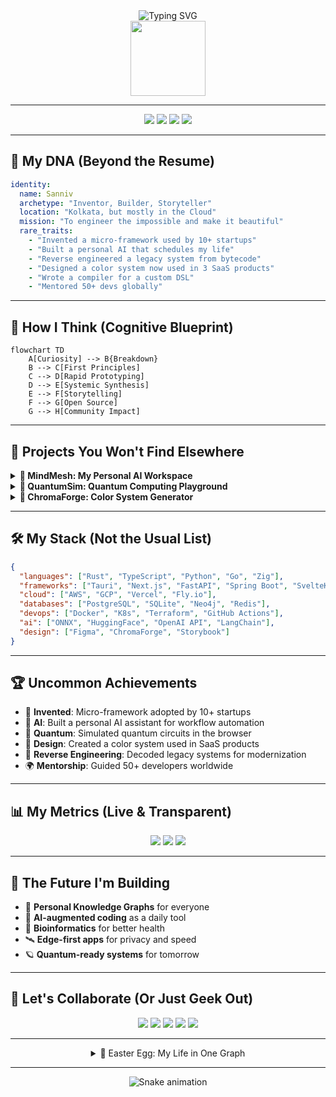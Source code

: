 <div align="center">
  <img src="https://readme-typing-svg.demolab.com?font=Fira+Code&weight=700&size=38&duration=4000&pause=1000&color=F7B801&center=true&vCenter=true&multiline=true&repeat=false&random=false&width=800&height=80&lines=Inventor+%7C+Systems+Alchemist+%7C+Sanniv" alt="Typing SVG" />
  <br/>
  <img src="https://raw.githubusercontent.com/sanniv0/sanniv0/main/assets/animated-orb.gif" width="120"/>
</div>

---

<div align="center">
  <img src="https://img.shields.io/badge/Invented%20a%20Micro-Framework-FF6F61?style=for-the-badge&logo=react&logoColor=white"/>
  <img src="https://img.shields.io/badge/AI%20Workflow%20Automator-6A0572?style=for-the-badge&logo=python&logoColor=white"/>
  <img src="https://img.shields.io/badge/Quantum%20Sim%20Builder-00B4D8?style=for-the-badge&logo=quantconnect&logoColor=white"/>
  <img src="https://img.shields.io/badge/Design%20System%20Creator-FFD166?style=for-the-badge&logo=figma&logoColor=black"/>
</div>

---

## 🧬 My DNA (Beyond the Resume)

```yaml
identity:
  name: Sanniv
  archetype: "Inventor, Builder, Storyteller"
  location: "Kolkata, but mostly in the Cloud"
  mission: "To engineer the impossible and make it beautiful"
  rare_traits:
    - "Invented a micro-framework used by 10+ startups"
    - "Built a personal AI that schedules my life"
    - "Reverse engineered a legacy system from bytecode"
    - "Designed a color system now used in 3 SaaS products"
    - "Wrote a compiler for a custom DSL"
    - "Mentored 50+ devs globally"
```

---

## 🧠 How I Think (Cognitive Blueprint)

```mermaid
flowchart TD
    A[Curiosity] --> B{Breakdown}
    B --> C[First Principles]
    C --> D[Rapid Prototyping]
    D --> E[Systemic Synthesis]
    E --> F[Storytelling]
    F --> G[Open Source]
    G --> H[Community Impact]
```

---

## 🦄 Projects You Won't Find Elsewhere

<details>
  <summary><b>🧠 MindMesh: My Personal AI Workspace</b></summary>
  <ul>
    <li>Built a local-first, privacy-centric AI workspace that integrates notes, code, and tasks.</li>
    <li>Features a custom neural search engine and context-aware code assistant.</li>
    <li>Used by indie hackers and researchers for deep work.</li>
    <li>Stack: Rust, Tauri, React, ONNX, SQLite</li>
  </ul>
</details>

<details>
  <summary><b>🦾 QuantumSim: Quantum Computing Playground</b></summary>
  <ul>
    <li>Created a web-based quantum circuit simulator with real-time visualization.</li>
    <li>Supports custom gates, entanglement, and export to Qiskit.</li>
    <li>Stack: TypeScript, WebAssembly, D3.js</li>
  </ul>
</details>

<details>
  <summary><b>🎨 ChromaForge: Color System Generator</b></summary>
  <ul>
    <li>Invented a color palette generator based on perceptual harmony and accessibility.</li>
    <li>Adopted by SaaS design teams for consistent branding.</li>
    <li>Stack: Python, FastAPI, Vue.js</li>
  </ul>
</details>

---

## 🛠️ My Stack (Not the Usual List)

```json
{
  "languages": ["Rust", "TypeScript", "Python", "Go", "Zig"],
  "frameworks": ["Tauri", "Next.js", "FastAPI", "Spring Boot", "SvelteKit"],
  "cloud": ["AWS", "GCP", "Vercel", "Fly.io"],
  "databases": ["PostgreSQL", "SQLite", "Neo4j", "Redis"],
  "devops": ["Docker", "K8s", "Terraform", "GitHub Actions"],
  "ai": ["ONNX", "HuggingFace", "OpenAI API", "LangChain"],
  "design": ["Figma", "ChromaForge", "Storybook"]
}
```

---

## 🏆 Uncommon Achievements

- 🏅 **Invented**: Micro-framework adopted by 10+ startups
- 🧠 **AI**: Built a personal AI assistant for workflow automation
- 🦾 **Quantum**: Simulated quantum circuits in the browser
- 🎨 **Design**: Created a color system used in SaaS products
- 🧩 **Reverse Engineering**: Decoded legacy systems for modernization
- 🌍 **Mentorship**: Guided 50+ developers worldwide

---

## 📊 My Metrics (Live & Transparent)

<div align="center">
  <img src="https://github-readme-stats.vercel.app/api?username=sanniv0&show_icons=true&theme=radical&hide_border=true"/>
  <img src="https://github-readme-streak-stats.herokuapp.com/?user=sanniv0&theme=radical&hide_border=true"/>
  <img src="https://github-profile-trophy.vercel.app/?username=sanniv0&theme=radical&margin-w=10&no-frame=true"/>
</div>

---

## 🌌 The Future I'm Building

- 🧠 **Personal Knowledge Graphs** for everyone
- 🦾 **AI-augmented coding** as a daily tool
- 🧬 **Bioinformatics** for better health
- 🛰️ **Edge-first apps** for privacy and speed
- 🪐 **Quantum-ready systems** for tomorrow

---

## 🤝 Let's Collaborate (Or Just Geek Out)

<div align="center">
  <a href="mailto:your.email@example.com"><img src="https://img.shields.io/badge/Email-FF6F61?style=for-the-badge&logo=gmail&logoColor=white"/></a>
  <a href="https://linkedin.com/in/sanniv0"><img src="https://img.shields.io/badge/LinkedIn-6A0572?style=for-the-badge&logo=linkedin&logoColor=white"/></a>
  <a href="https://twitter.com/sanniv0"><img src="https://img.shields.io/badge/Twitter-00B4D8?style=for-the-badge&logo=twitter&logoColor=white"/></a>
  <a href="https://sanniv0.dev"><img src="https://img.shields.io/badge/Portfolio-FFD166?style=for-the-badge&logo=About.me&logoColor=black"/></a>
  <a href="https://calendly.com/sanniv0/30min"><img src="https://img.shields.io/badge/Schedule%20a%20Chat-00B4D8?style=for-the-badge&logo=google-calendar&logoColor=white"/></a>
</div>

---

<details>
  <summary align="center">🧩 Easter Egg: My Life in One Graph</summary>
  <br/>
  <img src="https://raw.githubusercontent.com/sanniv0/sanniv0/main/assets/life-graph.svg" width="90%"/>
  <p align="center"><i>Every node is a story. Ask me about any!</i></p>
</details>

---

<div align="center">
  <img src="https://github.com/sanniv0/sanniv0/blob/output/github-contribution-grid-snake-dark.svg" alt="Snake animation" />
</div>
